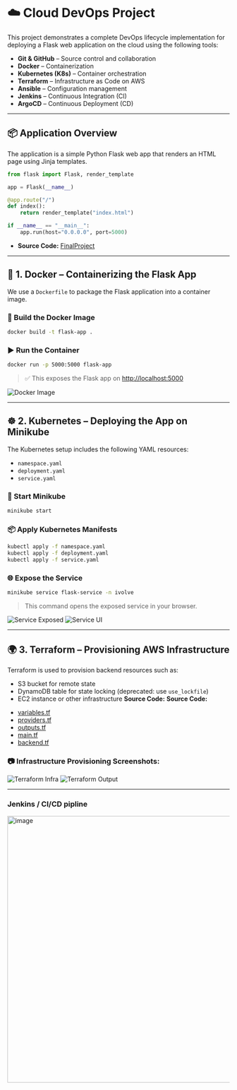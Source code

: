 # ☁️ Cloud DevOps Project

This project demonstrates a complete DevOps lifecycle implementation for deploying a Flask web application on the cloud using the following tools:

- **Git & GitHub** – Source control and collaboration
- **Docker** – Containerization
- **Kubernetes (K8s)** – Container orchestration
- **Terraform** – Infrastructure as Code on AWS
- **Ansible** – Configuration management
- **Jenkins** – Continuous Integration (CI)
- **ArgoCD** – Continuous Deployment (CD)

---

## 📦 Application Overview

The application is a simple Python Flask web app that renders an HTML page using Jinja templates.

```python
from flask import Flask, render_template

app = Flask(__name__)

@app.route("/")
def index():
    return render_template("index.html")

if __name__ == "__main__":
    app.run(host="0.0.0.0", port=5000)
```
 * **Source Code:**
  [FinalProject](https://github.com/yasmeenkhaled/cloudDevOpsProjectt/blob/main/FinalProject)

---
## 🚀 1. Docker – Containerizing the Flask App

We use a `Dockerfile` to package the Flask application into a container image.

### 🔧 Build the Docker Image

```bash
docker build -t flask-app .
```

### ▶️ Run the Container

```bash
docker run -p 5000:5000 flask-app
```

> ✅ This exposes the Flask app on [http://localhost:5000](http://localhost:5000)

![Docker Image](https://github.com/user-attachments/assets/f0d77ea1-a8b8-4ce7-8ccd-fcafffb22b41)

---

## ☸️ 2. Kubernetes – Deploying the App on Minikube

The Kubernetes setup includes the following YAML resources:

* `namespace.yaml`
* `deployment.yaml`
* `service.yaml`

### 🚀 Start Minikube

```bash
minikube start
```

### 📦 Apply Kubernetes Manifests

```bash
kubectl apply -f namespace.yaml
kubectl apply -f deployment.yaml
kubectl apply -f service.yaml
```

### 🌐 Expose the Service

```bash
minikube service flask-service -n ivolve
```

> This command opens the exposed service in your browser.

![Service Exposed](https://github.com/user-attachments/assets/e7422641-1db3-4447-95bc-5a773aa2517f)
![Service UI](https://github.com/user-attachments/assets/ffb2779c-2d59-41e3-8c92-474e3e122af8)

---

## 🌍 3. Terraform – Provisioning AWS Infrastructure

Terraform is used to provision backend resources such as:

* S3 bucket for remote state
* DynamoDB table for state locking (deprecated: use `use_lockfile`)
* EC2 instance or other infrastructure
  **Source Code:**
 **Source Code:**
- [variables.tf](https://github.com/yasmeenkhaled/cloudDevOpsProjectt/blob/main/variables.tf)
- [providers.tf](https://github.com/yasmeenkhaled/cloudDevOpsProjectt/blob/main/providers.tf)
- [outputs.tf](https://github.com/yasmeenkhaled/cloudDevOpsProjectt/blob/main/outputs.tf)
- [main.tf](https://github.com/yasmeenkhaled/cloudDevOpsProjectt/blob/main/main.tf)
- [backend.tf](https://github.com/yasmeenkhaled/cloudDevOpsProjectt/blob/main/backend.tf)


### 📷 Infrastructure Provisioning Screenshots:

![Terraform Infra](https://github.com/user-attachments/assets/57425c5a-4258-4738-a297-3c6b8e27e6d5)
![Terraform Output](https://github.com/user-attachments/assets/66735df1-5abc-4329-8dcc-f21392fd8b85)

---
### Jenkins / CI/CD pipline 
<img width="1280" height="604" alt="image" src="https://github.com/user-attachments/assets/00b14de3-e0f0-4d72-b0ca-2efdfeb77135" />

